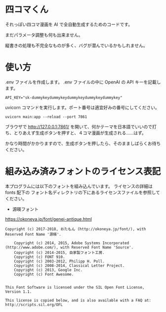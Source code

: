 # 四コマくん

それっぽい四コマ漫画を AI で全自動生成するためのコードです。

まだパラメータ調整も何も出来ません。

縦書きの処理も不完全なものが多く、バグが潜んでいるかもしれません。


# 使い方

.env ファイルを作成します。
.env ファイルの中に OpenAI の API キーを記載します。

    API_KEY="sk-dummykeydummykeydummykeydummykeydummykey"


uvicorn コマンドを実行します。ポート番号は適宜好みの番号にしてください。

    uvicorn main:app --reload --port 7861


ブラウザで http://127.0.0.1:7861/ を開いて、何かテーマを日本語でいいので打ち、とりあえず生成ボタンを押すと、４コマ漫画が生成される……はず。

かなり時間がかかりますので、生成ボタンを押したら、そのまましばらくお待ちください。


# 組み込み済みフォントのライセンス表記

本プログラムには以下のフォントを組み込んでいます。
ライセンスの詳細は fonts 配下の フォント名ディレクトリの下にあるライセンスファイルを参照してください。


* 源暎フォント

https://okoneya.jp/font/genei-antique.html

    Copyright (c) 2017-2018, おたもん (http://okoneya.jp/font/), with Reserved Font Name '源暎'.

        Copyright (c) 2014, 2015, Adobe Systems Incorporated (http://www.adobe.com/), with Reserved Font Name 'Source'.
        Copyright (c) 2014-2015, 自家製フォント工房.
        Copyright (c) FONT 910.
        Copyright (c) 2003-2012, Philipp H. Poll.
        Copyright (c) 2008-2014, Classical Letter Project.
        Copyright (c) 2013, Google Inc.
        Copyright (c) Font Awesome.


    This Font Software is licensed under the SIL Open Font License,
    Version 1.1.

    This license is copied below, and is also available with a FAQ at:
    http://scripts.sil.org/OFL



